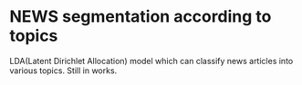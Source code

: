 # NEWS segmentation according to topics
LDA(Latent Dirichlet Allocation) model which can classify news articles into various topics. Still in works.
